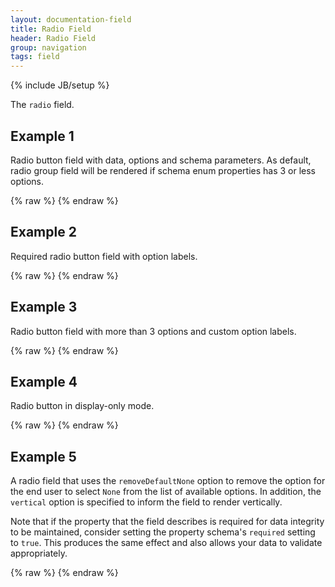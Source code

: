 ```yaml
---
layout: documentation-field
title: Radio Field
header: Radio Field
group: navigation
tags: field
---
```

{% include JB/setup %}


The ```radio``` field.


## Example 1
Radio button field with data, options and schema parameters. As default, radio group field will be rendered if schema enum properties has 3 or less options.
<div id="field1"> </div>
{% raw %}
<script type="text/javascript" id="field1-script">
$("#field1").alpaca({
    "data": "Coffee",
    "options": {
        "label": "Ice cream",
        "helper": "Guess my favorite ice cream?"
    },
    "schema": {
        "enum": ["Vanilla", "Chocolate", "Coffee"]
    }
});
</script>
{% endraw %}


## Example 2
Required radio button field with option labels.
<div id="field2"> </div>
{% raw %}
<script type="text/javascript" id="field2-script">
$("#field2").alpaca({
    "data": "Coffee2",
    "options": {
        "label": "Ice cream",
        "helper": "Guess my favorite ice cream?",
        "optionLabels": ["Vanilla Flavor", "Chocolate Flavor", "Coffee Flavor"]
    },
    "schema": {
        "required": true,
        "enum": ["Vanilla", "Chocolate", "Coffee"]
    }
});
</script>
{% endraw %}


## Example 3
Radio button field with more than 3 options and custom option labels.
<div id="field3"> </div>
{% raw %}
<script type="text/javascript" id="field3-script">
$("#field3").alpaca({
    "data": "green",
    "options": {
        "type" : "radio",
        "label": "Favorite Color",
        "helper": "Pick your favorite color",
        "optionLabels": {
            "red" : "Red",
            "green" : "Green",
            "blue" : "Blue",
            "white" : "White",
            "black" : "Black"
        }
    },
    "schema": {
        "required": true,
        "enum": ["red", "green", "blue","white","black"]
    }
});
</script>
{% endraw %}


## Example 4
Radio button in display-only mode.
<div id="field4"> </div>
{% raw %}
<script type="text/javascript" id="field4-script">
$("#field4").alpaca({
    "data": "Coffee",
    "options": {
        "label": "Ice cream",
        "helper": "Guess my favorite ice cream?"
    },
    "schema": {
        "enum": ["Vanilla", "Chocolate", "Coffee"]
    },
    "view": "bootstrap-display"
});
</script>
{% endraw %}


## Example 5
A radio field that uses the ```removeDefaultNone``` option to remove the option for the end user to select ```None```
from the list of available options.  In addition, the ```vertical``` option is specified to inform
the field to render vertically.

Note that if the property that the field describes is required for data integrity to be maintained,
consider setting the property schema's <code>required</code> setting to <code>true</code>.
This produces the same effect and also allows your data to validate appropriately.
<div id="field5"> </div>
{% raw %}
<script type="text/javascript" id="field5-script">
$("#field5").alpaca({
    "data": "Jimi Hendrix",
    "schema": {
        "enum": [
            "Jimi Hendrix",
            "Mark Knopfler",
            "Joe Satriani",
            "Eddie Van Halen",
            "Orianthi"
        ]
    },
    "options": {
        "type": "radio",
        "label": "Who is your favorite guitarist?",
        "removeDefaultNone": true,
        "vertical": true
    }
});
</script>
{% endraw %}